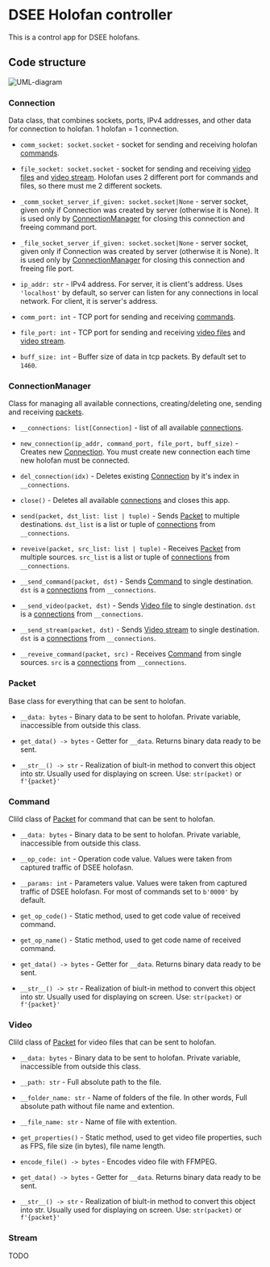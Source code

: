 # DSEE Holofan controller

This is a control app for DSEE holofans.

## Code structure

![UML-diagram](https://gitflic.ru/project/exulw0lfy/dsee_holofan/blob/raw?file=classes.png&commit=f181c870305e9022ae68feb96cf62d72600042ad)

### Connection

Data class, that combines sockets, ports, IPv4 addresses, and other data for connection to holofan. 1 holofan = 1 connection.

- `comm_socket: socket.socket` - socket for sending and receiving holofan [commands](#command).

- `file_socket: socket.socket` - socket for sending and receiving [video files](#video) and [video stream](#stream). Holofan uses 2 different port for commands and files, so there must me 2 different sockets.

- `_comm_socket_server_if_given: socket.socket|None` - server socket, given only if Connection was created by server (otherwise it is None). It is used only by [ConnectionManager](#connectionmanager) for closing this connection and freeing command port.

- `_file_socket_server_if_given: socket.socket|None` - server socket, given only if Connection was created by server (otherwise it is None). It is used only by [ConnectionManager](#connectionmanager) for closing this connection and freeing file port.

- `ip_addr: str` - IPv4 address. For server, it is client's address. Uses `'localhost'` by default, so server can listen for any connections in local network. For client, it is server's address.

- `comm_port: int` - TCP port for sending and receiving [commands](#command).

- `file_port: int` - TCP port for sending and receiving [video files](#video) and [video stream](#stream).

- `buff_size: int` - Buffer size of data in tcp packets. By default set to `1460`.

### ConnectionManager

Class for managing all available connections, creating/deleting one, sending and receiving [packets](#packet).

- `__connections: list[Connection]` - list of all available [connections](#connection).

- `new_connection(ip_addr, command_port, file_port, buff_size)` - Creates new [Connection](#connection). You must create new connection each time new holofan must be connected.

- `del_connection(idx)` - Deletes existing [Connection](#connection) by it's index in `__connections`.

- `close()` - Deletes all available [connections](#connection) and closes this app.

- `send(packet, dst_list: list | tuple)` - Sends [Packet](#packet) to multiple destinations. `dst_list` is a list or tuple of [connections](#connection) from `__connections`.

- `reveive(packet, src_list: list | tuple)` - Receives [Packet](#packet) from multiple sources. `src_list` is a list or tuple of [connections](#connection) from `__connections`.

- `__send_command(packet, dst)` - Sends [Command](#command) to single destination. `dst` is a [connections](#connection) from `__connections`.

- `__send_video(packet, dst)` - Sends [Video file](#video) to single destination. `dst` is a [connections](#connection) from `__connections`.

- `__send_stream(packet, dst)` - Sends [Video stream](#command) to single destination. `dst` is a [connections](#connection) from `__connections`.

- `__reveive_command(packet, src)` - Receives [Command](#command) from single sources. `src` is a [connections](#connection) from `__connections`.

### Packet

Base class for everything that can be sent to holofan.

- `__data: bytes` - Binary data to be sent to holofan. Private variable, inaccessible from outside this class.

- `get_data() -> bytes` - Getter for `__data`. Returns binary data ready to be sent.

- `__str__() -> str` - Realization of biult-in method to convert this object into str. Usually used for displaying on screen. Use: `str(packet)` or `f'{packet}'`

### Command

Clild class of [Packet](#packet) for command that can be sent to holofan.

- `__data: bytes` - Binary data to be sent to holofan. Private variable, inaccessible from outside this class.

- `__op_code: int` - Operation code value. Values were taken from captured traffic of DSEE holofasn.

- `__params: int` - Parameters value. Values were taken from captured traffic of DSEE holofasn. For most of commands set to `b'0000'` by default.

- `get_op_code()` - Static method, used to get code value of received command.

- `get_op_name()` - Static method, used to get code name of received command.

- `get_data() -> bytes` - Getter for `__data`. Returns binary data ready to be sent.

- `__str__() -> str` - Realization of biult-in method to convert this object into str. Usually used for displaying on screen. Use: `str(packet)` or `f'{packet}'`


### Video

Clild class of [Packet](#packet) for video files that can be sent to holofan.

- `__data: bytes` - Binary data to be sent to holofan. Private variable, inaccessible from outside this class.

- `__path: str` - Full absolute path to the file.

- `__folder_name: str` - Name of folders of the file. In other words, Full absolute path without file name and extention.

- `__file_name: str` - Name of file with extention.

- `get_properties()` - Static method, used to get video file properties, such as FPS, file size (in bytes), file name length.

- `encode_file() -> bytes` - Encodes video file with FFMPEG.

- `get_data() -> bytes` - Getter for `__data`. Returns binary data ready to be sent.

- `__str__() -> str` - Realization of biult-in method to convert this object into str. Usually used for displaying on screen. Use: `str(packet)` or `f'{packet}'`


### Stream

TODO

